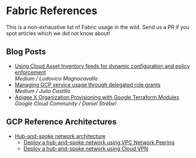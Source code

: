 # Fabric References

This is a non-exhaustive list of Fabric usage in the wild. Send us a PR if you spot articles which we did not know about!

## Blog Posts

- [Using Cloud Asset Inventory feeds for dynamic configuration and policy enforcement](https://medium.com/google-cloud/using-cloud-asset-inventory-feeds-for-dynamic-configuration-and-policy-enforcement-c37b6a590c49)<br>*Medium / Ludovico Magnocavallo*
- [Managing GCP service usage through delegated role grants](https://medium.com/google-cloud/managing-gcp-service-usage-through-delegated-role-grants-a843610f2226)<br>*Medium / Julio Castillo*
- [Apigee X Organization Provisioning with Google Terraform Modules](https://www.googlecloudcommunity.com/gc/Apigee/Apigee-X-Organization-Provisioning-with-Google-Terraform-Modules/m-p/166411)<br>*Google Cloud Community / Daniel Strebel*

## GCP Reference Architectures

- [Hub-and-spoke network architecture](https://cloud.google.com/architecture/deploy-hub-spoke-vpc-network-topology)
  - [Deploy a hub-and-spoke network using VPC Network Peering](https://cloud.google.com/architecture/deploy-hub-spoke-network-using-peering)
  - [Deploy a hub-and-spoke network using Cloud VPN](https://cloud.google.com/architecture/deploy-hub-spoke-network-using-vpn)
